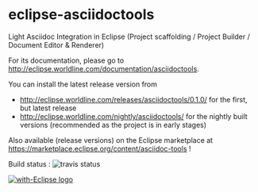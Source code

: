 # eclipse-asciidoctools
Light Asciidoc Integration in Eclipse (Project scaffolding / Project Builder / Document Editor &amp; Renderer)

For its documentation, please go to http://eclipse.worldline.com/documentation/asciidoctools.

You can install the latest release version from 
* http://eclipse.worldline.com/releases/asciidoctools/0.1.0/ for the first, but latest release
* http://eclipse.worldline.com/nightly/asciidoctools/ for the nightly built versions (recommended as the project is in early stages)

Also available (release versions) on the Eclipse marketplace at https://marketplace.eclipse.org/content/asciidoc-tools !

Build status : ![travis status](https://travis-ci.org/awltech/eclipse-asciidoctools.svg?branch=master)

<a href="http://with-eclipse.github.io/" target="_blank">
<img alt="with-Eclipse logo" src="http://with-eclipse.github.io/with-eclipse-0.jpg" />
</a>
